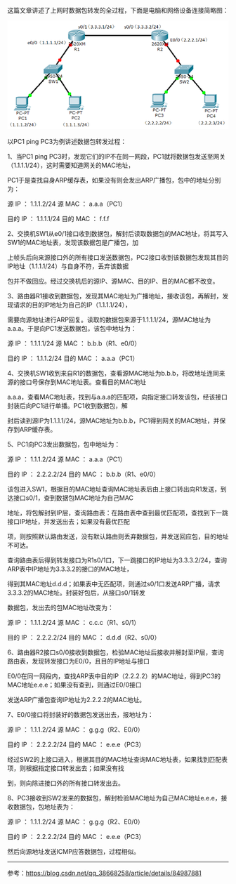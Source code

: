 这篇文章讲述了上网时数据包转发的全过程，下面是电脑和网络设备连接简略图：

![img](.\images\一个完整的网络数据包转发过程-1.png)

 

 

以PC1 ping PC3为例讲述数据包转发过程：

1、当PC1 ping PC3时，发现它们的IP不在同一网段，PC1就将数据包发送至网关（1.1.1.1/24），这时需要知道网关的MAC地址，

   PC1于是查找自身ARP缓存表，如果没有则会发出ARP广播包，包中的地址分别为：

   源 IP   ： 1.1.1.2/24        源 MAC  ：  a.a.a（PC1）

   目的 IP ：  1.1.1.1/24        目的 MAC ：  f.f.f

2、交换机SW1从e0/1接口收到数据包，解封后读取数据包的MAC地址，将其写入SW1的MAC地址表，发现该数据包是广播包，加

   上帧头后向来源接口外的所有接口发送数据包，PC2接口收到该数据包发现其目的IP地址（1.1.1.1/24）与自身不符，丢弃该数据

   包并不做回应。经过交换机后的源IP、源MAC、目的IP、目的MAC都不改变。

3、路由器R1接收到数据包，发现其MAC地址为广播地址，接收该包，再解封，发现请求的目的IP地址为自己的IP（1.1.1.1/24），

   需要向源地址进行ARP回复。读取的数据包来源于1.1.1.1/24，源MAC地址为a.a.a。于是向PC1发送数据包，该包中地址为：

   源 IP  ：  1.1.1.1/24        源 MAC  ：  b.b.b（R1、e0/0）

   目的 IP ：  1.1.1.2/24        目的 MAC ：  a.a.a（PC1）

4、交换机SW1收到来自R1的数据包，查看源MAC地址为b.b.b，将改地址连同来源的接口号保存到MAC地址表。查看目的MAC地址

   a.a.a，查看MAC地址表，找到与a.a.a的匹配项，向指定接口转发该包，经该接口封装后向PC1进行单播。PC1收到数据包，解

   封后读到源IP为1.1.1.1/24，源MAC地址为b.b.b，PC1得到网关的MAC地址，并保存到ARP缓存表。

5、PC1向PC3发出数据包，包中地址为：

   源 IP   ：  1.1.1.2/24         源 MAC  ： a.a.a（PC1）

   目的 IP ：  2.2.2.2/24        目的 MAC ： b.b.b（R1、e0/0）

​     该包进入SW1，根据目的MAC地址查询MAC地址表后由上接口转出向R1发送，到达接口s0/1，查到数据包MAC地址为自己MAC

   地址，将包解封到IP层，查询路由表：在路由表中查到最优匹配项，查找到下一跳接口IP地址，并发送出去；如果没有最优匹配

   项，则按照默认路由发送，没有默认路由则丢弃数据包，并发送回应包，目的地址不可达。

​      查询路由表后得到转发接口为R1s0/1口，下一跳接口的IP地址为3.3.3.2/24，查询ARP表中IP地址为3.3.3.2的接口的MAC地址，

   得到其MAC地址d.d.d；如果表中无匹配项，则通过s0/1口发送ARP广播，请求3.3.3.2的MAC地址。封装好包后，从接口s0/1转发

   数据包，发出去的包MAC地址改变为：

   源 IP   ：  1.1.1.2/24        源 MAC  ：  c.c.c（R1、s0/1）

   目的 IP ：  2.2.2.2/24        目的 MAC ：  d.d.d（R2、s0/0）

6、路由器R2接口s0/0接收到数据包，检验MAC地址后接收并解封至IP层，查询路由表，发现转发接口为E0/0，且目的IP地址与接口

   E0/0在同一网段内，查找ARP表中目的IP（2.2.2.2）的MAC地址，得到PC3的MAC地址e.e.e；如果没有查到，则通过E0/0接口

   发送ARP广播包查询IP地址为2.2.2.2的MAC地址。

7、E0/0接口将封装好的数据包发送出去，报地址为：

   源 IP  ：  1.1.1.2/24          源 MAC   ：  g.g.g（R2、E0/0）

   目的 IP ：  2.2.2.2/24          目的 MAC ：  e.e.e（PC3）

​     经过SW2的上接口进入，根据其目的MAC地址查询MAC地址表，如果找到匹配表项，则根据指定接口转发出去；如果没有找

   到，则向除进接口外的所有接口转发出去。

8、PC3接收到SW2发来的数据包，解封检验MAC地址为自己MAC地址e.e.e，接收数据包，包地址表为：

   源 IP ：   1.1.1.2/24         源 MAC   ： g.g.g（R2、E0/0）

   目的 IP ： 2.2.2.2/24         目的 MAC ： e.e.e（PC3）

   然后向源地址发送ICMP应答数据包，过程相似。

 

 

------

 参考：https://blog.csdn.net/qq_38668258/article/details/84987881